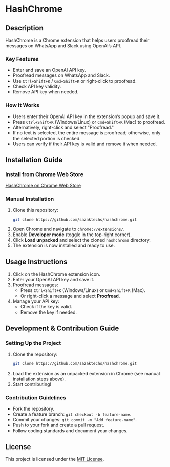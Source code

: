 # HashChrome

## Description

HashChrome is a Chrome extension that helps users proofread their messages on WhatsApp and Slack using OpenAI’s API.

### Key Features
- Enter and save an OpenAI API key.
- Proofread messages on WhatsApp and Slack.
- Use `Ctrl+Shift+K` / `Cmd+Shift+K` or right-click to proofread.
- Check API key validity.
- Remove API key when needed.

### How It Works
- Users enter their OpenAI API key in the extension’s popup and save it.
- Press `Ctrl+Shift+K` (Windows/Linux) or `Cmd+Shift+K` (Mac) to proofread.
- Alternatively, right-click and select "Proofread."
- If no text is selected, the entire message is proofread; otherwise, only the selected portion is checked.
- Users can verify if their API key is valid and remove it when needed.

## Installation Guide

### Install from Chrome Web Store
[HashChrome on Chrome Web Store](https://chromewebstore.google.com/detail/hashchrome/nkmhiiaddgijccgppefkaedjddnhnomd)

### Manual Installation
1. Clone this repository:
   ```sh
   git clone https://github.com/sazaktechs/hashchrome.git
   ```
2. Open Chrome and navigate to `chrome://extensions/`.
3. Enable **Developer mode** (toggle in the top-right corner).
4. Click **Load unpacked** and select the cloned `hashchrome` directory.
5. The extension is now installed and ready to use.

## Usage Instructions
1. Click on the HashChrome extension icon.
2. Enter your OpenAI API key and save it.
3. Proofread messages:
   - Press `Ctrl+Shift+K` (Windows/Linux) or `Cmd+Shift+K` (Mac).
   - Or right-click a message and select **Proofread**.
4. Manage your API key:
   - Check if the key is valid.
   - Remove the key if needed.

## Development & Contribution Guide

### Setting Up the Project
1. Clone the repository:
   ```sh
   git clone https://github.com/sazaktechs/hashchrome.git
   ```
2. Load the extension as an unpacked extension in Chrome (see manual installation steps above).
3. Start contributing!

### Contribution Guidelines
- Fork the repository.
- Create a feature branch: `git checkout -b feature-name`.
- Commit your changes: `git commit -m "Add feature-name"`.
- Push to your fork and create a pull request.
- Follow coding standards and document your changes.

## License
This project is licensed under the [MIT License](LICENSE).

